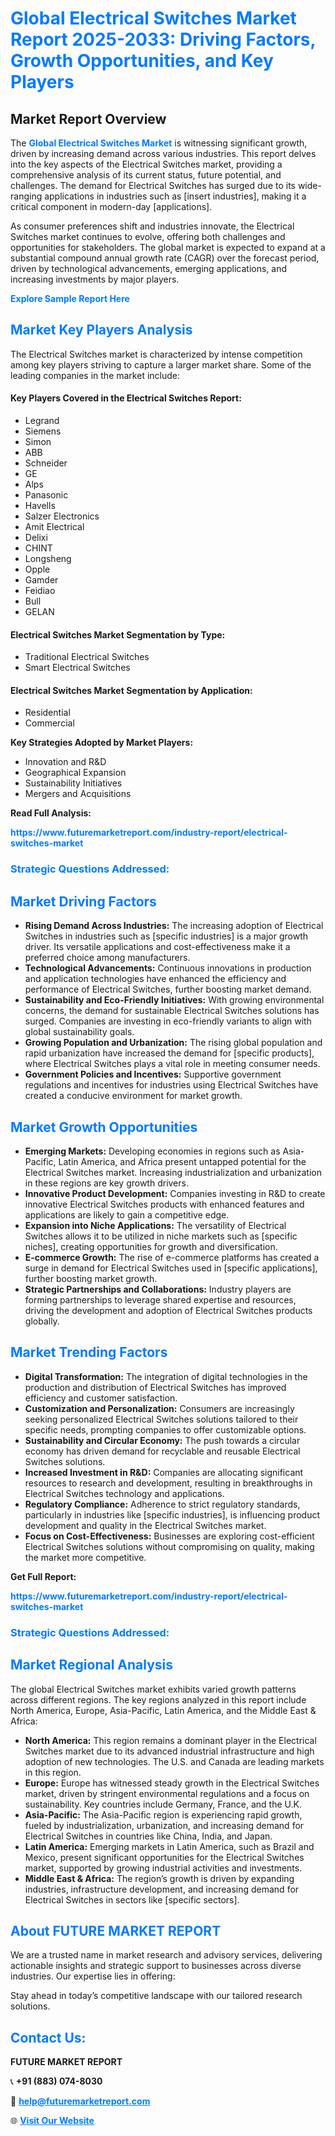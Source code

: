 <h1 style="color: #007BFF;">Global Electrical Switches Market Report 2025-2033: Driving Factors, Growth Opportunities, and Key Players</h1>

<section id="overview">
<h2>Market Report Overview</h2>
<p>The <a href="https://www.futuremarketreport.com/industry-report/electrical-switches-market" style="color: #007BFF; text-decoration: none;"><strong>Global Electrical Switches Market</strong></a> is witnessing significant growth, driven by increasing demand across various industries. This report delves into the key aspects of the Electrical Switches market, providing a comprehensive analysis of its current status, future potential, and challenges. The demand for Electrical Switches has surged due to its wide-ranging applications in industries such as [insert industries], making it a critical component in modern-day [applications].</p>
<p>As consumer preferences shift and industries innovate, the Electrical Switches market continues to evolve, offering both challenges and opportunities for stakeholders. The global market is expected to expand at a substantial compound annual growth rate (CAGR) over the forecast period, driven by technological advancements, emerging applications, and increasing investments by major players.</p>
</section>

<section id="overview">
<p><a href="https://www.futuremarketreport.com/request-sample/reportId=86689" style="color: #007BFF; text-decoration: none;"><strong>Explore Sample Report Here</strong></a></p>
</section>

<section id="key-players">
<h2 style="color: #007BFF;">Market Key Players Analysis</h2>
<p>The Electrical Switches market is characterized by intense competition among key players striving to capture a larger market share. Some of the leading companies in the market include:</p>
<h4>Key Players Covered in the Electrical Switches Report:</h4>
<ul><li>Legrand</li><li>Siemens</li><li>Simon</li><li>ABB</li><li>Schneider</li><li>GE</li><li>Alps</li><li>Panasonic</li><li>Havells</li><li>Salzer Electronics</li><li>Amit Electrical</li><li>Delixi</li><li>CHINT</li><li>Longsheng</li><li>Opple</li><li>Gamder</li><li>Feidiao</li><li>Bull</li><li>GELAN</li></ul>
<h4>Electrical Switches Market Segmentation by Type:</h4>
<ul><li>Traditional Electrical Switches</li><li>Smart Electrical Switches</li></ul>

<h4>Electrical Switches Market Segmentation by Application:</h4>
<ul><li>Residential</li><li>Commercial</li></ul>
<p><strong>Key Strategies Adopted by Market Players:</strong></p>
<ul>
<li>Innovation and R&D</li>
<li>Geographical Expansion</li>
<li>Sustainability Initiatives</li>
<li>Mergers and Acquisitions</li>
</ul>
</section>

<section>
<p><strong>Read Full Analysis: </strong></p><a href="https://www.futuremarketreport.com/industry-report/electrical-switches-market" style="color: #007BFF; text-decoration: none;"><strong>https://www.futuremarketreport.com/industry-report/electrical-switches-market</strong></a>
<h3 style="color: #007BFF;">Strategic Questions Addressed:</h3>
</section>

<section id="driving-factors">
<h2 style="color: #007BFF;">Market Driving Factors</h2>
<ul>
<li><strong>Rising Demand Across Industries:</strong> The increasing adoption of Electrical Switches in industries such as [specific industries] is a major growth driver. Its versatile applications and cost-effectiveness make it a preferred choice among manufacturers.</li>
<li><strong>Technological Advancements:</strong> Continuous innovations in production and application technologies have enhanced the efficiency and performance of Electrical Switches, further boosting market demand.</li>
<li><strong>Sustainability and Eco-Friendly Initiatives:</strong> With growing environmental concerns, the demand for sustainable Electrical Switches solutions has surged. Companies are investing in eco-friendly variants to align with global sustainability goals.</li>
<li><strong>Growing Population and Urbanization:</strong> The rising global population and rapid urbanization have increased the demand for [specific products], where Electrical Switches plays a vital role in meeting consumer needs.</li>
<li><strong>Government Policies and Incentives:</strong> Supportive government regulations and incentives for industries using Electrical Switches have created a conducive environment for market growth.</li>
</ul>
</section>

<section id="growth-opportunities">
<h2 style="color: #007BFF;">Market Growth Opportunities</h2>
<ul>
<li><strong>Emerging Markets:</strong> Developing economies in regions such as Asia-Pacific, Latin America, and Africa present untapped potential for the Electrical Switches market. Increasing industrialization and urbanization in these regions are key growth drivers.</li>
<li><strong>Innovative Product Development:</strong> Companies investing in R&D to create innovative Electrical Switches products with enhanced features and applications are likely to gain a competitive edge.</li>
<li><strong>Expansion into Niche Applications:</strong> The versatility of Electrical Switches allows it to be utilized in niche markets such as [specific niches], creating opportunities for growth and diversification.</li>
<li><strong>E-commerce Growth:</strong> The rise of e-commerce platforms has created a surge in demand for Electrical Switches used in [specific applications], further boosting market growth.</li>
<li><strong>Strategic Partnerships and Collaborations:</strong> Industry players are forming partnerships to leverage shared expertise and resources, driving the development and adoption of Electrical Switches products globally.</li>
</ul>
</section>

<section id="trending-factors">
<h2 style="color: #007BFF;">Market Trending Factors</h2>
<ul>
<li><strong>Digital Transformation:</strong> The integration of digital technologies in the production and distribution of Electrical Switches has improved efficiency and customer satisfaction.</li>
<li><strong>Customization and Personalization:</strong> Consumers are increasingly seeking personalized Electrical Switches solutions tailored to their specific needs, prompting companies to offer customizable options.</li>
<li><strong>Sustainability and Circular Economy:</strong> The push towards a circular economy has driven demand for recyclable and reusable Electrical Switches solutions.</li>
<li><strong>Increased Investment in R&D:</strong> Companies are allocating significant resources to research and development, resulting in breakthroughs in Electrical Switches technology and applications.</li>
<li><strong>Regulatory Compliance:</strong> Adherence to strict regulatory standards, particularly in industries like [specific industries], is influencing product development and quality in the Electrical Switches market.</li>
<li><strong>Focus on Cost-Effectiveness:</strong> Businesses are exploring cost-efficient Electrical Switches solutions without compromising on quality, making the market more competitive.</li>
</ul>
</section>

<section>
<p><strong>Get Full Report: </strong></p><a href="https://www.futuremarketreport.com/industry-report/electrical-switches-market" style="color: #007BFF; text-decoration: none;"><strong>https://www.futuremarketreport.com/industry-report/electrical-switches-market</strong></a>
<h3 style="color: #007BFF;">Strategic Questions Addressed:</h3>
</section>


<section id="regional-analysis">
<h2 style="color: #007BFF;">Market Regional Analysis</h2>
<p>The global Electrical Switches market exhibits varied growth patterns across different regions. The key regions analyzed in this report include North America, Europe, Asia-Pacific, Latin America, and the Middle East & Africa:</p>
<ul>
<li><strong>North America:</strong> This region remains a dominant player in the Electrical Switches market due to its advanced industrial infrastructure and high adoption of new technologies. The U.S. and Canada are leading markets in this region.</li>
<li><strong>Europe:</strong> Europe has witnessed steady growth in the Electrical Switches market, driven by stringent environmental regulations and a focus on sustainability. Key countries include Germany, France, and the U.K.</li>
<li><strong>Asia-Pacific:</strong> The Asia-Pacific region is experiencing rapid growth, fueled by industrialization, urbanization, and increasing demand for Electrical Switches in countries like China, India, and Japan.</li>
<li><strong>Latin America:</strong> Emerging markets in Latin America, such as Brazil and Mexico, present significant opportunities for the Electrical Switches market, supported by growing industrial activities and investments.</li>
<li><strong>Middle East & Africa:</strong> The region’s growth is driven by expanding industries, infrastructure development, and increasing demand for Electrical Switches in sectors like [specific sectors].</li>
</ul>
</section>

<footer>
<h2 style="color: #007BFF;">About FUTURE MARKET REPORT</h2>
<p>We are a trusted name in market research and advisory services, delivering actionable insights and strategic support to businesses across diverse industries. Our expertise lies in offering:</p>

<p>Stay ahead in today’s competitive landscape with our tailored research solutions.</p>

<h2 style="color: #007BFF;">Contact Us:</h2>
<p><strong>FUTURE MARKET REPORT</strong></p>
<p>📞 <strong>+91 (883) 074-8030</strong></p>
<p>📧 <strong><a href="mailto:help@futuremarketreport.com" style="color: #007BFF;">help@futuremarketreport.com</a></strong></p>
<p>🌐 <strong><a href="https://www.futuremarketreport.com/" style="color: #007BFF;">Visit Our Website</a></strong></p>
</footer>